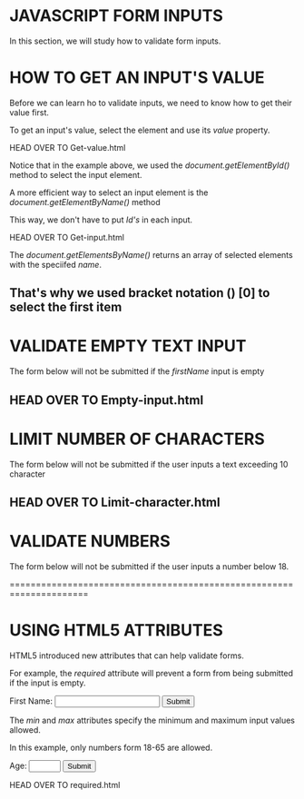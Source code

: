 # JAVASCRIPT FORM INPUTS
In this section, we will study how to validate form inputs.

# HOW TO GET AN INPUT'S VALUE
Before we can learn ho to validate inputs, we need to know how to get their value first.

To get an input's value, select the element and use its *value* property.


<script>
    function getValue(){
        const val = document.getElementById("firstName").value;
        alert("The value is " + val);
    }
</script>

HEAD OVER TO Get-value.html

Notice that in the example above, we used the *document.getElementById()* method to select the input element.

A more efficient way to select an input element is the *document.getElementByName()* method

This way, we don't have to put *Id's* in each input.
    <script>
        function getValue(){
            const val = document.getElementsByName("firstName")[0].value;
            alert("The value is " + val);
        }
    </script>

HEAD OVER TO Get-input.html

The *document.getElementsByName()* returns an array of selected elements with the speciifed *name*.

That's why we used bracket notation () [0] to select the first item
---------------------------------------------------------------------


# VALIDATE EMPTY TEXT INPUT

The form below will not be submitted if the *firstName* input is empty

<script>
    function validateForm(){
        const firstName = document.getElementsByName("firstName");
        if(firstName == ""){
            alert("This form will not be submitted");
            return false;
        }
    }
</script>

HEAD OVER TO Empty-input.html
---------------------------------------------------------------------


# LIMIT NUMBER OF CHARACTERS
The form below will not be submitted if the user inputs a text exceeding 10 character

<script>
    function validateForm(){
        const userName = document.getElementsByName("userName")[0].value;
        const length = userName.length;
        if(length > 10){
            alert("You cannot input more than 10 characters");
            return false;
        }
    }
</script>

HEAD OVER TO Limit-character.html
---------------------------------------------------------------------


# VALIDATE NUMBERS
The form below will not be submitted if the user inputs a number below 18.

<script>
    function validateForm(){
        const age = document.getElementsByName("age")[0].value;
        if (age < 18){
            alert("The age of the user is less than 18");
            return false;
        }
    }
</script>

=====================================================================


# USING HTML5 ATTRIBUTES
HTML5 introduced new attributes that can help validate forms.

For example, the *required* attribute will prevent a form from being submitted if the input is empty.

<!DOCTYPE html>
<html>
<head>
<title>USING THE *required* ATTRIBUTE</title>
</head>
<body>
    <form>
        <label>First Name: <input type= "text" name = "firstName" required /></label>
        <input type= "submit" />
    </form>
</body>
</html>

The *min* and *max* attributes specify the minimum and maximum input values allowed.

In this example, only numbers form 18-65 are allowed.

<html>
<head>
<title>USING THE *required* ATTRIBUTE</title>
</head>
<body>
    <form>
        <label>Age: <input type="number" name="age" min="18" max= "65" required /></label>
        <input type= "submit" />
    </form>
</body>
</html>

HEAD OVER TO required.html